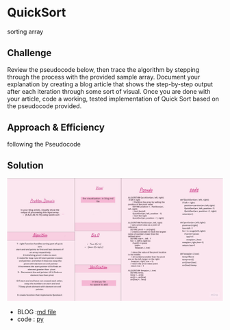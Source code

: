 
# QuickSort

sorting array 

## Challenge

Review the pseudocode below, then trace the algorithm by stepping through the process with the provided sample array. Document your explanation by creating a blog article that shows the step-by-step output after each iteration through some sort of visual.
Once you are done with your article, code a working, tested implementation of Quick Sort based on the pseudocode provided.



## Approach & Efficiency
following the Pseudocode 


## Solution
![whiteboarding-Niveen](whiteboared.jpg)
- BLOG :[md file](https://github.com/NiveenAlSmadi/data-structures-and-algorithms/blob/main/challenges/quick_Sort/BLOG.md)
- code : [py](https://github.com/NiveenAlSmadi/data-structures-and-algorithms/blob/main/challenges/quick_Sort/quick_sort/code.py)
